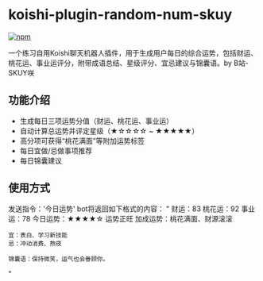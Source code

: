 # koishi-plugin-random-num-skuy

[![npm](https://img.shields.io/npm/v/koishi-plugin-random-num-skuy?style=flat-square)](https://www.npmjs.com/package/koishi-plugin-random-num-skuy)

一个练习自用Koishi聊天机器人插件，用于生成用户每日的综合运势，包括财运、桃花运、事业运评分，附带成语总结、星级评分、宜忌建议与锦囊语。by B站-SKUY咲

## 功能介绍

- 生成每日三项运势分值（财运、桃花运、事业运）
- 自动计算总运势并评定星级（★☆☆☆☆ ~ ★★★★★）
- 高分项可获得“桃花满面”等附加运势标签
- 每日宜做/忌做事项推荐
- 每日锦囊建议

## 使用方式

发送指令：'今日运势'
bot将返回如下格式的内容：
"
    财运：83
    桃花运：92
    事业运：78
    今日运势：★★★★☆ 运势正旺
    加成运势：桃花满面、财源滚滚

    宜：表白、学习新技能
    忌：冲动消费、熬夜

    锦囊语：保持微笑，运气也会眷顾你。
"
